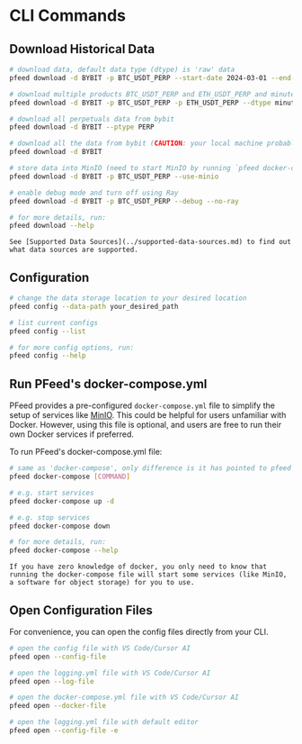 [MinIO]: https://min.io/

# CLI Commands

## Download Historical Data
```bash
# download data, default data type (dtype) is 'raw' data
pfeed download -d BYBIT -p BTC_USDT_PERP --start-date 2024-03-01 --end-date 2024-03-08

# download multiple products BTC_USDT_PERP and ETH_USDT_PERP and minute data
pfeed download -d BYBIT -p BTC_USDT_PERP -p ETH_USDT_PERP --dtype minute

# download all perpetuals data from bybit
pfeed download -d BYBIT --ptype PERP

# download all the data from bybit (CAUTION: your local machine probably won't have enough space for this!)
pfeed download -d BYBIT

# store data into MinIO (need to start MinIO by running `pfeed docker-compose up -d` first)
pfeed download -d BYBIT -p BTC_USDT_PERP --use-minio

# enable debug mode and turn off using Ray
pfeed download -d BYBIT -p BTC_USDT_PERP --debug --no-ray

# for more details, run:
pfeed download --help 
```

```{seealso}
See [Supported Data Sources](../supported-data-sources.md) to find out what data sources are supported.
```

## Configuration
```bash
# change the data storage location to your desired location
pfeed config --data-path your_desired_path

# list current configs
pfeed config --list

# for more config options, run:
pfeed config --help 
```

## Run PFeed's docker-compose.yml
PFeed provides a pre-configured `docker-compose.yml` file to simplify the setup of services like [MinIO]. This could be helpful for users unfamiliar with Docker. However, using this file is optional, and users are free to run their own Docker services if preferred.

To run PFeed's docker-compose.yml file:
```bash
# same as 'docker-compose', only difference is it has pointed to pfeed's docker-compose.yml file
pfeed docker-compose [COMMAND]

# e.g. start services
pfeed docker-compose up -d

# e.g. stop services
pfeed docker-compose down

# for more details, run:
pfeed docker-compose --help
```

```{tip}
If you have zero knowledge of docker, you only need to know that running the docker-compose file will start some services (like MinIO, a software for object storage) for you to use.
```

## Open Configuration Files
For convenience, you can open the config files directly from your CLI.
```bash
# open the config file with VS Code/Cursor AI
pfeed open --config-file

# open the logging.yml file with VS Code/Cursor AI
pfeed open --log-file

# open the docker-compose.yml file with VS Code/Cursor AI
pfeed open --docker-file

# open the logging.yml file with default editor
pfeed open --config-file -e
```
